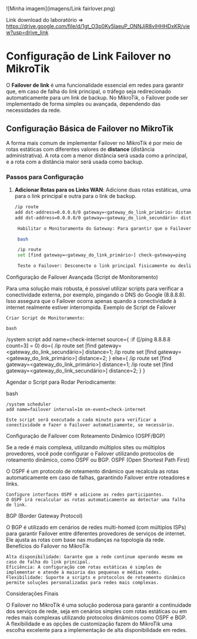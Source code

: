 
![Minha imagem](imagens/Link fairlover.png)

Link download do laboratório => https://drive.google.com/file/d/1gt_O3p0Ky5laeuP_ONNJjR8vlHHHDxKR/view?usp=drive_link

# Configuração de Link Failover no MikroTik

O **Failover de link** é uma funcionalidade essencial em redes para garantir que, em caso de falha do link principal, o tráfego seja redirecionado automaticamente para um link de backup. No MikroTik, o Failover pode ser implementado de forma simples ou avançada, dependendo das necessidades da rede.

## Configuração Básica de Failover no MikroTik

A forma mais comum de implementar Failover no MikroTik é por meio de rotas estáticas com diferentes valores de **distance** (distância administrativa). A rota com a menor distância será usada como a principal, e a rota com a distância maior será usada como backup.

### Passos para Configuração

1. **Adicionar Rotas para os Links WAN**:
   Adicione duas rotas estáticas, uma para o link principal e outra para o link de backup.

   ```bash
   /ip route
   add dst-address=0.0.0.0/0 gateway=<gateway_do_link_primário> distance=1
   add dst-address=0.0.0.0/0 gateway=<gateway_do_link_secundário> distance=2

    Habilitar o Monitoramento do Gateway: Para garantir que o Failover funcione corretamente, habilite o monitoramento do gateway. Isso fará com que o MikroTik pingue o gateway do link primário para verificar sua conectividade.

    bash

    /ip route
    set [find gateway=<gateway_do_link_primário>] check-gateway=ping

    Teste o Failover: Desconecte o link principal fisicamente ou desligue o modem do ISP para verificar se o roteador alterna para o link secundário.

Configuração de Failover Avançada (Script de Monitoramento)

Para uma solução mais robusta, é possível utilizar scripts para verificar a conectividade externa, por exemplo, pingando o DNS do Google (8.8.8.8). Isso assegura que o Failover ocorra apenas quando a conectividade à internet realmente estiver interrompida.
Exemplo de Script de Failover

    Criar Script de Monitoramento:

    bash

/system script
add name=check-internet source={
    :if ([/ping 8.8.8.8 count=3] = 0) do={
        /ip route set [find gateway=<gateway_do_link_secundário>] distance=1;
        /ip route set [find gateway=<gateway_do_link_primário>] distance=2;
    } else={
        /ip route set [find gateway=<gateway_do_link_primário>] distance=1;
        /ip route set [find gateway=<gateway_do_link_secundário>] distance=2;
    }
}

Agendar o Script para Rodar Periodicamente:

bash

    /system scheduler
    add name=failover interval=1m on-event=check-internet

    Este script será executado a cada minuto para verificar a conectividade e fazer o Failover automaticamente, se necessário.

Configuração de Failover com Roteamento Dinâmico (OSPF/BGP)

Se a rede é mais complexa, utilizando múltiplos sites ou múltiplos provedores, você pode configurar o Failover utilizando protocolos de roteamento dinâmico, como OSPF ou BGP.
OSPF (Open Shortest Path First)

O OSPF é um protocolo de roteamento dinâmico que recalcula as rotas automaticamente em caso de falhas, garantindo Failover entre roteadores e links.

    Configure interfaces OSPF e adicione as redes participantes.
    O OSPF irá recalcular as rotas automaticamente ao detectar uma falha de link.

BGP (Border Gateway Protocol)

O BGP é utilizado em cenários de redes multi-homed (com múltiplos ISPs) para garantir Failover entre diferentes provedores de serviços de internet. Ele ajusta as rotas com base nas mudanças na topologia da rede.
Benefícios do Failover no MikroTik

    Alta disponibilidade: Garante que a rede continue operando mesmo em caso de falha do link principal.
    Eficiência: A configuração com rotas estáticas é simples de implementar e atende à maioria das pequenas e médias redes.
    Flexibilidade: Suporte a scripts e protocolos de roteamento dinâmico permite soluções personalizadas para redes mais complexas.

Considerações Finais

O Failover no MikroTik é uma solução poderosa para garantir a continuidade dos serviços de rede, seja em cenários simples com rotas estáticas ou em redes mais complexas utilizando protocolos dinâmicos como OSPF e BGP. A flexibilidade e as opções de customização fazem do MikroTik uma escolha excelente para a implementação de alta disponibilidade em redes.
